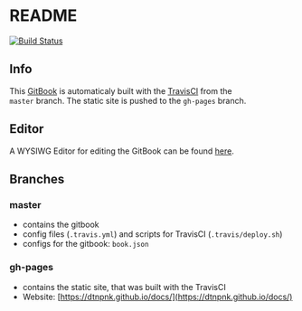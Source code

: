 # README

[![Build Status](https://travis-ci.org/dtnpnk/docs.svg?branch=source)](https://travis-ci.org/dtnpnk/docs)

## Info

This [GitBook](https://www.gitbook.com/ "GitBook") is automaticaly built with the [TravisCI](https://travis-ci.org/ "TravisCI") from the  
`master` branch. The static site is pushed to the `gh-pages` branch.

## Editor

A WYSIWG Editor for editing the GitBook can be found [here](https://www.gitbook.com/editor).

## Branches

### **master**

* contains the gitbook
* config files \(`.travis.yml`\) and scripts for TravisCI \(`.travis/deploy.sh`\)
* configs for the gitbook: `book.json`

### **gh-pages**

* contains the static site, that was built with the TravisCI
* Website: [https://dtnpnk.github.io/docs/](https://dtnpnk.github.io/docs/)



